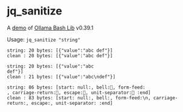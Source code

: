 # jq_sanitize

A [demo](../README.md#demos) of [Ollama Bash Lib](https://github.com/attogram/ollama-bash-lib) v0.39.1

Usage: `jq_sanitize "string"`


```
string: 20 bytes: [{"value":"abc def"}]
clean : 20 bytes: [{"value":"abc def"}]
```

```
string: 20 bytes: [{"value":"abc
def"}]
clean : 21 bytes: [{"value":"abc\ndef"}]
```

```
string: 86 bytes: [start: null:, bell:, form-feed:
, carriage-return:, escape:, unit-separator: :end]
clean : 83 bytes: [start: null:, bell:, form-feed:\n, carriage-return:, escape:, unit-separator: :end]
```
